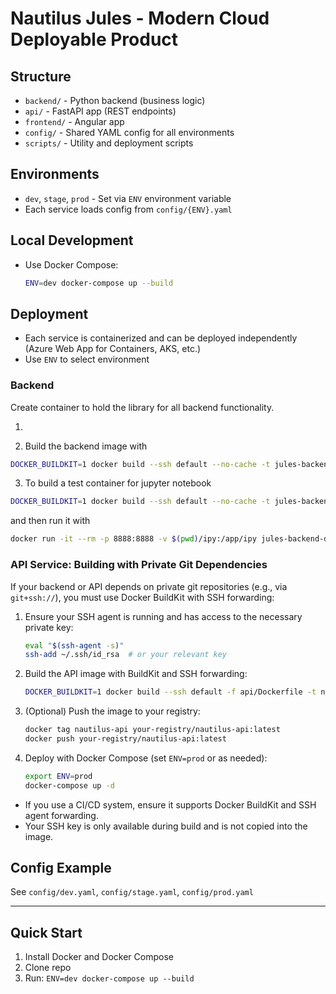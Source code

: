 # Nautilus Jules - Modern Cloud Deployable Product

## Structure

- `backend/` - Python backend (business logic)
- `api/` - FastAPI app (REST endpoints)
- `frontend/` - Angular app
- `config/` - Shared YAML config for all environments
- `scripts/` - Utility and deployment scripts

## Environments

- `dev`, `stage`, `prod` - Set via `ENV` environment variable
- Each service loads config from `config/{ENV}.yaml`

## Local Development

- Use Docker Compose:
  ```sh
  ENV=dev docker-compose up --build
  ```

## Deployment

- Each service is containerized and can be deployed independently (Azure Web App for Containers, AKS, etc.)
- Use `ENV` to select environment

### Backend

Create container to hold the library for all backend functionality.

1.

2. Build the backend image with 
```sh
DOCKER_BUILDKIT=1 docker build --ssh default --no-cache -t jules-backend:latest -f backend/Dockerfile .
```

3. To build a test container for jupyter notebook
```sh
DOCKER_BUILDKIT=1 docker build --ssh default --no-cache -t jules-backend-dev:latest -f backend/dev/Dockerfile .
```
and then run it with 
```sh
docker run -it --rm -p 8888:8888 -v $(pwd)/ipy:/app/ipy jules-backend-dev:latest
```
### API Service: Building with Private Git Dependencies

If your backend or API depends on private git repositories (e.g., via `git+ssh://`), you must use Docker BuildKit with SSH forwarding:

1. Ensure your SSH agent is running and has access to the necessary private key:
   ```sh
   eval "$(ssh-agent -s)"
   ssh-add ~/.ssh/id_rsa  # or your relevant key
   ```
2. Build the API image with BuildKit and SSH forwarding:
   ```sh
   DOCKER_BUILDKIT=1 docker build --ssh default -f api/Dockerfile -t nautilus-api .
   ```
3. (Optional) Push the image to your registry:
   ```sh
   docker tag nautilus-api your-registry/nautilus-api:latest
   docker push your-registry/nautilus-api:latest
   ```
4. Deploy with Docker Compose (set `ENV=prod` or as needed):
   ```sh
   export ENV=prod
   docker-compose up -d
   ```

- If you use a CI/CD system, ensure it supports Docker BuildKit and SSH agent forwarding.
- Your SSH key is only available during build and is not copied into the image.

## Config Example

See `config/dev.yaml`, `config/stage.yaml`, `config/prod.yaml`

---

## Quick Start

1. Install Docker and Docker Compose
2. Clone repo
3. Run: `ENV=dev docker-compose up --build`
